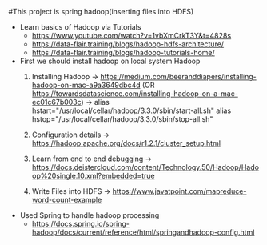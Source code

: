 #This project is spring hadoop(inserting files into HDFS)
* Learn basics of Hadoop via Tutorials 
    * https://www.youtube.com/watch?v=1vbXmCrkT3Y&t=4828s
    * https://data-flair.training/blogs/hadoop-hdfs-architecture/
    * https://data-flair.training/blogs/hadoop-tutorials-home/
* First we should install hadoop on local system
    Hadoop
    1. Installing Hadoop
    	-> https://medium.com/beeranddiapers/installing-hadoop-on-mac-a9a3649dbc4d (OR https://towardsdatascience.com/installing-hadoop-on-a-mac-ec01c67b003c)
    	-> 	alias hstart="/usr/local/cellar/hadoop/3.3.0/sbin/start-all.sh"
    		alias hstop="/usr/local/cellar/hadoop/3.3.0/sbin/stop-all.sh"
    2.	Configuration details 
    	-> https://hadoop.apache.org/docs/r1.2.1/cluster_setup.html
    
    3. Learn from end to end debugging 
    	-> https://docs.deistercloud.com/content/Technology.50/Hadoop/Hadoop%20single.10.xml?embedded=true
    4. Write Files into HDFS 
    	-> https://www.javatpoint.com/mapreduce-word-count-example
*   Used Spring to handle hadoop processing
    * https://docs.spring.io/spring-hadoop/docs/current/reference/html/springandhadoop-config.html
       				
    
    
    
